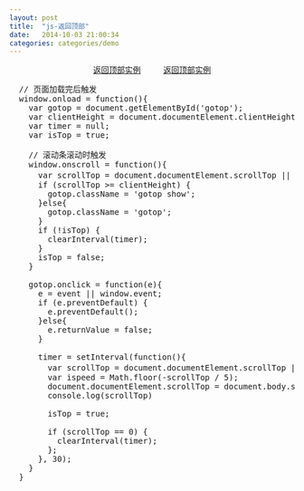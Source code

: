 ```yaml
---
layout: post
title:  "js-返回顶部"
date:   2014-10-03 21:00:34
categories: categories/demo
---
```



<style type="text/css">
.list{
  text-align: center;
}
.item{
  display: inline-block;
  position: relative;
  margin: 0 auto;
  width: 120px;
}
.item:hover .my-tooltip{
  transform: scale(1);
  transform-origin: 50% 100%;
  transition: all 0.6s ease-in-out;
  transition-delay: 0.2s;
  bottom: 140%;
  color: #000;
}
.my-tooltip{
  position: absolute;
  bottom: 100%;
  left: 50%;
  padding: 10px;
  width: 120px;
  margin-left: -70px;
  background-color: #fff;
  box-shadow: 1px 1px 10px #ccc;
  border-radius: 3px;
  text-align: left;
  transform: scale(0);
  transform-origin: 50% 100%;
  transition: all 0.3s ease-in-out;
  color: #fff;
  /*-webkit-*/
}
.item:hover .my-tooltip-fly{
  bottom: 140%;
  color: #000;
  transition: all 0.15s ease-in-out;
}
.my-tooltip-fly{
  position: absolute;
  bottom: 500px;
  left: 50%;
  padding: 10px;
  width: 120px;
  margin-left: -70px;
  background-color: #fff;
  box-shadow: 1px 1px 10px #ccc;
  border-radius: 3px;
  text-align: left;
  transition: all 0.15s ease-in-out;
}
.my-tooltip .arrow,
.my-tooltip-fly .arrow{
  display: inline-block;
  position: absolute;
  top: 100%;
  left: 50%;
  margin-left: -6px;
  height: 0;
  width: 0;
  border: 6px solid #fff;
  border-color: #fff transparent transparent transparent;
}
.my-tooltip p,
.my-tooltip-fly p{
  margin-bottom: 0;
}
</style>

<div class="list">
  <div class="item">
    <a href="/categories/html/2014/04/30/EDM-rules.html">返回顶部实例</a>
    <div class="my-tooltip">
      <p>点击链接查看效果</p>
      <span class="arrow"></span>
    </div>
  </div>
  <div class="item">
    <a href="/categories/html/2014/04/30/EDM-rules.html">返回顶部实例</a>
    <div class="my-tooltip-fly">
      <p>点击链接查看返回顶部实例效果</p>
      <span class="arrow"></span>
    </div>
  </div>
</div>

<pre>
  // 页面加载完后触发
  window.onload = function(){
    var gotop = document.getElementById('gotop');
    var clientHeight = document.documentElement.clientHeight;
    var timer = null;
    var isTop = true;

    // 滚动条滚动时触发
    window.onscroll = function(){
      var scrollTop = document.documentElement.scrollTop || document.body.scrollTop; //前者兼容ie，后者兼容chrome
      if (scrollTop >= clientHeight) {
        gotop.className = 'gotop show';
      }else{
        gotop.className = 'gotop';
      }
      if (!isTop) {
        clearInterval(timer);
      }
      isTop = false;
    }

    gotop.onclick = function(e){
      e = event || window.event;
      if (e.preventDefault) {
        e.preventDefault();
      }else{
        e.returnValue = false;
      }

      timer = setInterval(function(){
        var scrollTop = document.documentElement.scrollTop || document.body.scrollTop; //前者兼容ie，后者兼容chrome
        var ispeed = Math.floor(-scrollTop / 5);
        document.documentElement.scrollTop = document.body.scrollTop = scrollTop + ispeed;
        console.log(scrollTop)

        isTop = true;

        if (scrollTop == 0) {
          clearInterval(timer);
        };
      }, 30);
    }
  }
</pre>